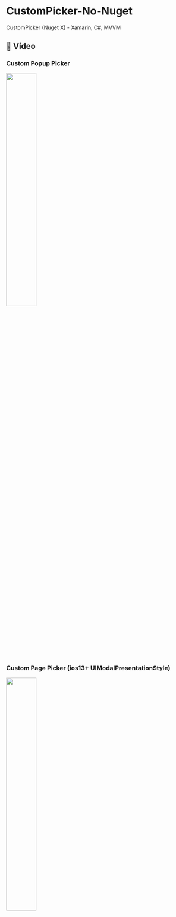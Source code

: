 # CustomPicker-No-Nuget
CustomPicker (Nuget X) - Xamarin, C#, MVVM

## 📱 Video
### Custom Popup Picker
<img src="https://github.com/Jinyeob/CustomPicker-No-Nuget/blob/master/test.gif" Width="40%"/>

### Custom Page Picker (ios13+ UIModalPresentationStyle)
<img src="https://github.com/Jinyeob/CustomPicker-No-Nuget/blob/master/test2.gif" Width="40%"/>

